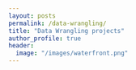 ```yaml
---
layout: posts
permalink: /data-wrangling/
title: "Data Wrangling projects"
author_profile: true
header:
  image: "/images/waterfront.png"
---
```




